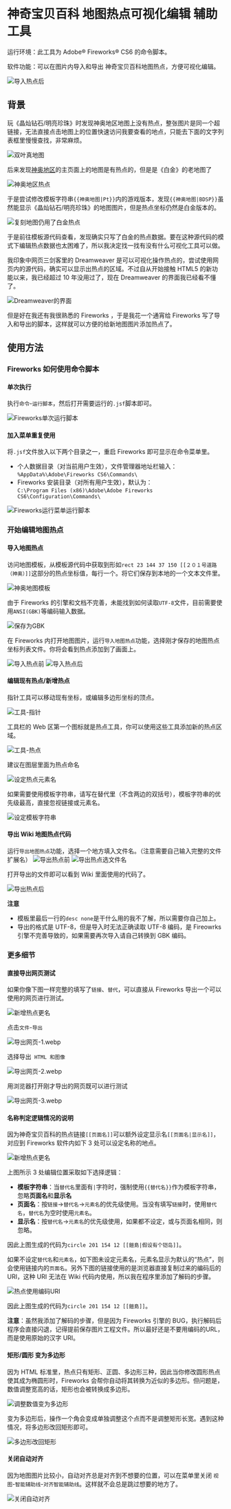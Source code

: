 # 神奇宝贝百科 地图热点可视化编辑 辅助工具
运行环境：此工具为 Adobe® Fireworks® CS6 的命令脚本。

软件功能：可以在图片内导入和导出 神奇宝贝百科地图热点，方便可视化编辑。

![导入热点后](doc/images/导入热点后.webp)

## 背景
玩《晶灿钻石/明亮珍珠》时发现神奥地区地图上没有热点，整张图片是同一个超链接，无法直接点击地图上的位置快速访问我要查看的地点，只能去下面的文字列表框里慢慢查找，非常麻烦。

![双叶真地图](doc/images/双叶镇地图.webp)

后来发现[神奥地区](https://wiki.52poke.com/wiki/神奥地区#地图)的主页面上的地图是有热点的，但是是《白金》的老地图了

![神奥地区热点](doc/images/神奥地区.webp)

于是尝试修改模板字符串`{{神奥地图|Pt}}`内的游戏版本，发现`{{神奥地图|BDSP}}`虽然能显示《晶灿钻石/明亮珍珠》的地图图片，但是热点坐标仍然是白金版本的。

![复刻地图仍用了白金热点](doc/images/复刻地图仍用了白金热点.webp)

于是前往模板源代码查看，发现确实只写了白金的热点数据。要在这种源代码的模式下编辑热点数据也太困难了，所以我决定找一找有没有什么可视化工具可以做。

我印象中网页三剑客里的 Dreamweaver 是可以可视化操作热点的，尝试使用网页内的源代码，确实可以显示出热点的区域。不过自从开始接触 HTML5 的新功能以来，我已经超过 10 年没用过了，现在 Dreamweaver 的界面我已经看不懂了。

![Dreamweaver的界面](doc/images/Dreamweaver.webp)

但是好在我还有我很熟悉的 Fireworks ，于是我花一个通宵给 Fireworks 写了导入和导出的脚本，这样就可以方便的给新地图图片添加热点了。

## 使用方法
### Fireworks 如何使用命令脚本
#### 单次执行
执行`命令`-`运行脚本`，然后打开需要运行的`.jsf`脚本即可。

![Fireworks单次运行脚本](doc/images/Fireworks单次运行脚本.webp)

#### 加入菜单重复使用
将`.jsf`文件放入以下两个目录之一，重启 Fireworks 即可显示在命令菜单里。
* 个人数据目录（对当前用户生效），文件管理器地址栏输入：  
`%AppData%\Adobe\Fireworks CS6\Commands\`
* Fireworks 安装目录（对所有用户生效），默认为：  
`C:\Program Files (x86)\Adobe\Adobe Fireworks CS6\Configuration\Commands\`

![Fireworks运行菜单运行脚本](doc/images/Fireworks运行菜单运行脚本.webp)

### 开始编辑地图热点
#### 导入地图热点
访问地图模板，从模板源代码中获取到形如`rect 23 144 37 150 [[２０１号道路（神奥）]]`这部分的热点坐标值，每行一个。将它们保存到本地的一个文本文件里。

![神奥地图模板](doc/images/Template神奥地图.webp)

由于 Fireworks 的引擎和文档不完善，未能找到如何读取`UTF-8`文件，目前需要使用`ANSI(GBK)`等编码输入数据。

![保存为GBK](doc/images/导入地图热点坐标保存为GBK.webp)

在 Fireworks 内打开地图图片，运行`导入地图热点`功能，选择刚才保存的地图热点坐标列表文件。你将会看到热点添加到了画面上。

![导入热点前](doc/images/导入热点前.webp)
![导入热点后](doc/images/导入热点后.webp)

#### 编辑现有热点/新增热点
指针工具可以移动现有坐标，或编辑多边形坐标的顶点。

![工具-指针](doc/images/工具-指针.webp)

工具栏的 Web 区第一个图标就是热点工具，你可以使用这些工具添加新的热点区域。

![工具-热点](doc/images/工具-热点.webp)

建议在图层里面为热点命名

![设定热点元素名](doc/images/设定热点元素名.webp)

如果需要使用模板字符串，请写在替代里（不含两边的双括号），模板字符串的优先级最高，直接忽视链接或元素名。

![设定模板字符串](doc/images/设定模板字符串.webp)

#### 导出 Wiki 地图热点代码
运行`导出地图热点`功能，选择一个地方填入文件名。（注意需要自己输入完整的文件扩展名）
![导出热点前](doc/images/导出热点前.webp)
![导出热点选文件名](doc/images/导出热点选文件名.webp)

打开导出的文件即可以看到 Wiki 里面使用的代码了。

![导出热点后](doc/images/导出热点后.webp)

**注意**
* 模板里最后一行的`desc none`是干什么用的我不了解，所以需要你自己加上。
* 导出的格式是 UTF-8，但是导入时无法正确读取 UTF-8 编码，是 Fireowrks 引擎不完善导致的，如果需要再次导入请自己转换到 GBK 编码。

### 更多细节
#### 直接导出网页测试
如果你像下图一样完整的填写了`链接`、`替代`，可以直接从 Fireworks 导出一个可以使用的网页进行测试。

![新增热点更名](doc/images/新增热点更名.webp)

点击`文件`-`导出`

![导出网页-1.webp](doc/images/导出网页-1.webp)

选择导出` HTML 和图像`

![导出网页-2.webp](doc/images/导出网页-2.webp)

用浏览器打开刚才导出的网页既可以进行测试

![导出网页-3.webp](doc/images/导出网页-3.webp)

#### 名称判定逻辑情况的说明

因为神奇宝贝百科的热点链接`[[页面名]]`可以额外设定显示名`[[页面名|显示名]]`，对应到 Fireworks 软件内如下 3 处可以设定名称的地点。

![新增热点更名](doc/images/新增热点更名.webp)

上图所示 3 处编辑位置采取如下选择逻辑：

* **模板字符串**：当`替代名`里面有`|`字符时，强制使用`{{替代名}}`作为模板字符串，忽略**页面名**和**显示名**
* **页面名**：按`链接`→`替代名`→`元素名`的优先级使用。当没有填写`链接`时，使用`替代名`，`替代名`为空时使用`元素名`。
* **显示名**：按`替代名`→`元素名`的优先级使用，如果都不设定，或与页面名相同，则忽略。

因此上图生成的代码为`circle 201 154 12 [[鎧島|假设有个铠岛]]`。

如果不设定`替代名`和`元素名`，如下图未设定元素名，元素名显示为默认的“热点”，则会使用链接内的`页面名`。另外下图的链接使用的是浏览器直接复制过来的编码后的 URI，这种 URI 无法在 Wiki 代码内使用，所以我在程序里添加了解码的步骤。

![热点使用编码URI](doc/images/热点使用编码URI.webp)

因此上图生成的代码为`circle 201 154 12 [[鎧島]]`。

**注意**：虽然我添加了解码的步骤，但是因为 Fireworks 引擎的 BUG，执行解码后程序会直接闪退，记得提前保存图片工程文件。所以最好还是不要用编码的URL，而是使用原始的汉字 URI。

#### 矩形/圆形 变为多边形

因为 HTML 标准里，热点只有矩形、正圆、多边形三种，因此当你修改圆形热点使其成为椭圆形时，Fireworks 会帮你自动将其转换为近似的多边形。但问题是，数值调整宽高的话，矩形也会被转换成多边形。

![调整数值变为多边形](doc/images/调整数值变为多边形.webp)

变为多边形后，操作一个角会变成单独调整这个点而不是调整矩形长宽。遇到这种情况，将多边形改回矩形即可。

![多边形改回矩形](doc/images/多边形改回矩形.webp)

#### 关闭自动对齐
因为地图图片比较小，自动对齐总是对齐到不想要的位置，可以在菜单里关闭 `视图`-`智能辅助线`-`对齐智能辅助线`。这样就不会总是跳过想要的地方了。

![关闭自动对齐](doc/images/关闭自动对齐.webp)